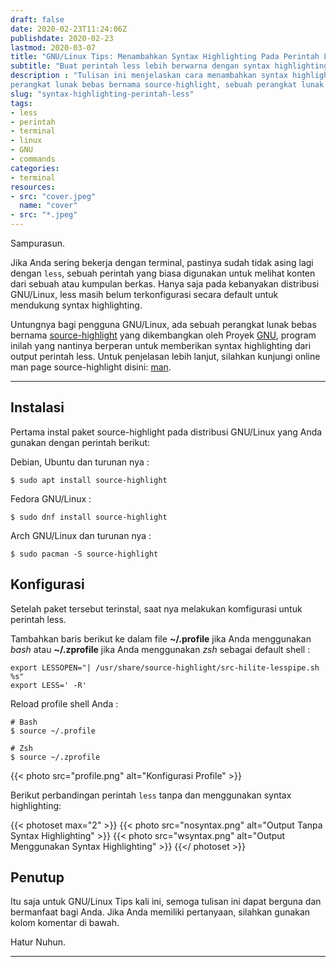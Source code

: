 ```yaml
---
draft: false
date: 2020-02-23T11:24:06Z
publishdate: 2020-02-23
lastmod: 2020-03-07
title: "GNU/Linux Tips: Menambahkan Syntax Highlighting Pada Perintah Less"
subtitle: "Buat perintah less lebih berwarna dengan syntax highlighting"
description : "Tulisan ini menjelaskan cara menambahkan syntax highlighting pada perintah less menggunakan sebuah
perangkat lunak bebas bernama source-highlight, sebuah perangkat lunak bebas yang dikembangkan oleh proyek GNU."
slug: "syntax-highlighting-perintah-less"
tags:
- less
- perintah
- terminal
- linux
- GNU
- commands
categories:
- terminal
resources:
- src: "cover.jpeg"
  name: "cover"
- src: "*.jpeg"
---
```



Sampurasun.

Jika Anda sering bekerja dengan terminal, pastinya sudah tidak asing lagi dengan `less`, sebuah perintah yang biasa
digunakan untuk melihat konten dari sebuah atau kumpulan berkas.
Hanya saja pada kebanyakan distribusi GNU/Linux, less masih belum terkonfigurasi secara default untuk mendukung syntax
highlighting.

Untungnya bagi pengguna GNU/Linux, ada sebuah perangkat lunak bebas bernama [source-highlight](https://www.gnu.org/software/src-highlite/) yang dikembangkan oleh Proyek [GNU](https://www.gnu.org), program inilah yang nantinya berperan untuk memberikan syntax highlighting dari output perintah less.
Untuk penjelasan lebih lanjut, silahkan kunjungi online man page source-highlight disini:
[man](https://www.gnu.org/software/src-highlite/source-highlight.html).

***

## Instalasi
Pertama instal paket source-highlight pada distribusi GNU/Linux yang Anda gunakan dengan perintah berikut:

Debian, Ubuntu dan turunan nya :
```
$ sudo apt install source-highlight
```

Fedora GNU/Linux :
```
$ sudo dnf install source-highlight
```

Arch GNU/Linux dan turunan nya :
```
$ sudo pacman -S source-highlight
```

## Konfigurasi
Setelah paket tersebut terinstal, saat nya melakukan komfigurasi untuk perintah less.

Tambahkan baris berikut ke dalam file **~/.profile** jika Anda menggunakan _bash_ atau **~/.zprofile** jika Anda
menggunakan _zsh_ sebagai default shell :
```
export LESSOPEN="| /usr/share/source-highlight/src-hilite-lesspipe.sh %s"
export LESS=' -R'
```
Reload profile shell Anda :
```
# Bash
$ source ~/.profile

# Zsh
$ source ~/.zprofile
```
{{< photo src="profile.png" alt="Konfigurasi Profile" >}}

Berikut perbandingan perintah `less` tanpa dan menggunakan syntax highlighting:


{{< photoset max="2" >}}
  {{< photo src="nosyntax.png" alt="Output Tanpa Syntax Highlighting" >}}
  {{< photo src="wsyntax.png" alt="Output Menggunakan Syntax Highlighting" >}}
{{</ photoset >}}

## Penutup
Itu saja untuk GNU/Linux Tips kali ini, semoga tulisan ini dapat berguna dan bermanfaat bagi Anda. Jika Anda memiliki
pertanyaan, silahkan gunakan kolom komentar di bawah.

Hatur Nuhun.

***
